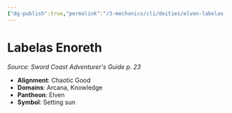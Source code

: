 ```yaml
---
{"dg-publish":true,"permalink":"/3-mechanics/cli/deities/elven-labelas-enoreth-scag/","tags":["ttrpg-cli/compendium/src/5e/scag","ttrpg-cli/deity/elven","ttrpg-cli/domain/arcana","ttrpg-cli/domain/knowledge"],"noteIcon":""}
---
```


# Labelas Enoreth
*Source: Sword Coast Adventurer's Guide p. 23* 

- **Alignment**: Chaotic Good
- **Domains**: Arcana, Knowledge
- **Pantheon**: Elven
- **Symbol**: Setting sun